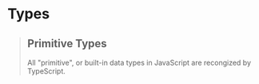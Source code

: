 # Types

> ## Primitive Types
> All "primitive", or built-in data types in JavaScript are recongized by TypeScript.
